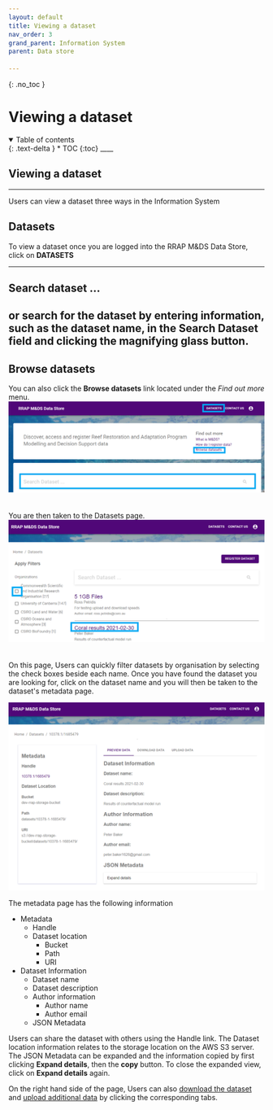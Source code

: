 ```yaml
---
layout: default
title: Viewing a dataset
nav_order: 3
grand_parent: Information System
parent: Data store

---
```

{: .no_toc }
# Viewing a dataset
<details  open markdown="block">
  <summary>
    Table of contents
  </summary>
{: .text-delta }
* TOC
{:toc}
____
</details>


## Viewing a dataset
---
Users can view a dataset three ways in the Information System

## Datasets 
To view a dataset once you are logged into the RRAP M&DS Data Store, click on **DATASETS** 



---
## Search dataset ...

or search for the dataset by entering information, such as the dataset name, in the **Search Dataset** field and clicking the magnifying glass button.
---
## Browse datasets
You can also click the **Browse datasets** link located under the *Find out more* menu.
![viewDataset diagram](../../assets/images/viewDataset.png)
<br>
<br>
<br>
You are then taken to the Datasets page.
![viewDataset2 diagram](../../assets/images/viewDataset2.png)
<br>
<br>
<br>
On this page, Users can quickly filter datasets by organisation by selecting the check boxes beside each name. Once you have found the dataset you are looking for, click on the dataset name and you will then be taken to the dataset's metadata page.

![viewDataset3 diagram](../../assets/images/viewDataset3.png)


The metadata page has the following information
- Metadata
    - Handle 
    - Dataset location
      - Bucket
      - Path
      - URI
- Dataset Information
  - Dataset name
  - Dataset description
  - Author information
    - Author name
    - Author email
  - JSON Metadata

Users can share the dataset with others using the Handle link. The Dataset location information relates to the storage location on the AWS S3 server.
The JSON Metadata can be expanded and the information copied by first clicking **Expand details**, then the **copy** button. To close the expanded view, click on **Expand details** again.



On the right hand side of the page, Users can also [download the dataset](../data-store/downloading-datasets.html) and [upload additional data](../data-store/registering-and-uploading-a-dataset.html) by clicking the corresponding tabs.
